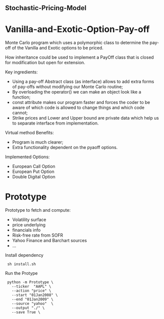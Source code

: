 ## Stochastic-Pricing-Model

# Vanilla-and-Exotic-Option-Pay-off
Monte Carlo program which uses a polymorphic class to determine the pay-off of the Vanilla and Exotic  options to be priced.

How inheritance could be used to implement a PayOff class that is closed for modification but open for extension.

Key ingredients:
  - Using a pay-off Abstract class (as interface) allows to add extra forms of pay-offs without modifying our Monte Carlo routine;
  - By overloading the operator() we can make an object look like a function;
  - const attribute makes our program faster and forces the coder to be aware of which code is allowed to change things and which code cannot;
  - Strike prices and Lower and Upper bound are private data which help us to separate interface from implementation. 


 Virtual method Benefits:
 
- Program is much clearer; 
- Extra functionality dependent on the pyaoff options.
    
    
 Implemented Options:
  - European Call Option 
  - European Put Option
  - Double Digital Option  

# Prototype

Prototype to fetch and compute:
 - Volatility surface 
 - price underlying
 - financials info
 - Risk-free rate from SOFR 
 - Yahoo Finance and Barchart sources
 - ... 
 
 Install dependency
  ```
   sh install.sh
 ```
 Run the Protype
 ```
  python -m Prototype \
    --ticker  "AAPL" \
    --action "price" \
    --start "01Jan2008" \
    --end "01Jan2009" \
    --source "yahoo"  \
    --output "./" \
    --save True \
```


